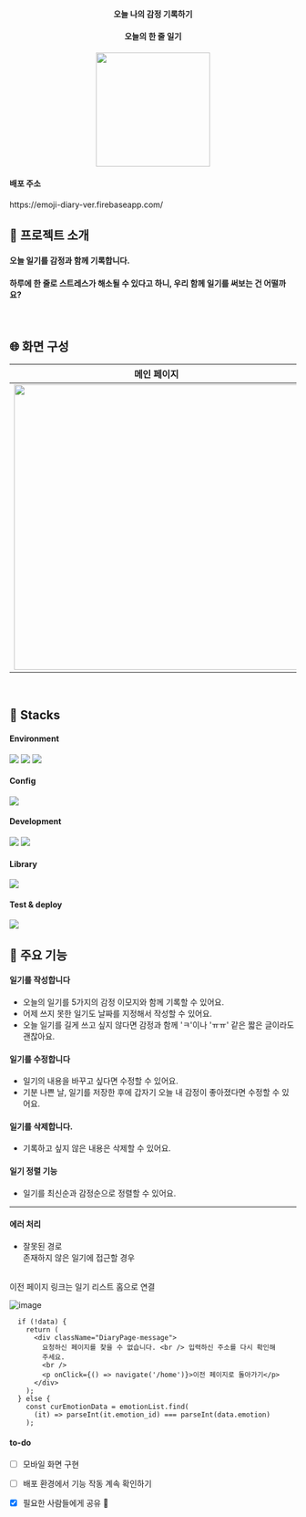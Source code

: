 <div align="center">

<h4>오늘 나의 감정 기록하기</h4> 
<h4>오늘의 한 줄 일기</h4>

<img src="https://github.com/yzinnie/My-Diary-Of-Emotions/assets/126447980/4ef91669-7652-48b6-ad09-7e5d4b2a5921.png" width="200" />
</div>

<h4>배포 주소</h4>
https://emoji-diary-ver.firebaseapp.com/

<br>

<h2> 🦄 프로젝트 소개</h2>
<h4>오늘 일기를 감정과 함께 기록합니다.</h4>
<h4>하루에 한 줄로 스트레스가 해소될 수 있다고 하니, 우리 함께 일기를 써보는 건 어떨까요?</h4>

<br>
<h2> 🌐 화면 구성</h2>

| 메인 페이지 | 작성 페이지 | 수정 페이지 |  읽기 페이지 |
| --- | --- | --- | --- |
| <img src="https://github.com/yzinnie/My-Diary-Of-Emotions/assets/126447980/7f4dac30-f7f9-4a30-8147-b719b6c909f2.png" width="500" /> | <img src="https://github.com/yzinnie/My-Diary-Of-Emotions/assets/126447980/841a4ed2-9d84-492b-9222-a8c0dc09f64b.png" width="500" /> |  <img src="https://github.com/yzinnie/My-Diary-Of-Emotions/assets/126447980/773fb9b5-614e-47e9-af25-d87462b7e0b0.png" width="500" /> |<img src="https://github.com/yzinnie/My-Diary-Of-Emotions/assets/126447980/865b7a44-ebe2-439a-9ef2-7237d9921cfa" width="500" /> |

<br>
<h2> 🐬 Stacks </h2>
 
 #### Environment
 <img src="https://img.shields.io/badge/visualstudiocode-007ACC?style=for-the-badge&logo=visualstudiocode&logoColor=white"> <img src="https://img.shields.io/badge/github-181717?style=for-the-badge&logo=github&logoColor=white"> <img src="https://img.shields.io/badge/git-F05032?style=for-the-badge&logo=git&logoColor=white">
 
 #### Config
 <img src="https://img.shields.io/badge/npm-CB3837?style=for-the-badge&logo=npm&logoColor=white">
 
#### Development
   <img src="https://img.shields.io/badge/javascript-F7DF1E?style=for-the-badge&logo=javascript&logoColor=black">  <img src="https://img.shields.io/badge/react-61DAFB?style=for-the-badge&logo=react&logoColor=black">  

####  Library
 <img src="https://img.shields.io/badge/reactrouter-CA4245?style=for-the-badge&logo=reactrouter&logoColor=white"> 
 
#### Test & deploy
   <img src="https://img.shields.io/badge/firebase-FFCA28?style=for-the-badge&logo=firebase&logoColor=black"> 
 
<br>
<h2> 🦾 주요 기능 </h2>

 #### 일기를 작성합니다
- 오늘의 일기를 5가지의 감정 이모지와 함께 기록할 수 있어요.
- 어제 쓰지 못한 일기도 날짜를 지정해서 작성할 수 있어요.
- 오늘 일기를 길게 쓰고 싶지 않다면 감정과 함께 'ㅋ'이나 'ㅠㅠ' 같은 짧은 글이라도 괜찮아요.

#### 일기를 수정합니다
- 일기의 내용을 바꾸고 싶다면 수정할 수 있어요.
- 기분 나쁜 날, 일기를 저장한 후에 갑자기 오늘 내 감정이 좋아졌다면 수정할 수 있어요.

#### 일기를 삭제합니다.
- 기록하고 싶지 않은 내용은 삭제할 수 있어요.

#### 일기 정렬 기능
- 일기를 최신순과 감정순으로 정렬할 수 있어요.
 
---
####  에러 처리 

- 잘못된 경로
  <br />
존재하지 않은 일기에 접근할 경우
<br/>
이전 페이지 링크는 일기 리스트 홈으로 연결
  <br />

![image](https://github.com/yzinnie/diary/assets/126447980/eda4107a-acd2-47d6-86a1-8891949ef3a1)

```
  if (!data) {
    return (
      <div className="DiaryPage-message">
        요청하신 페이지를 찾을 수 없습니다. <br /> 입력하신 주소를 다시 확인해
        주세요.
        <br />
        <p onClick={() => navigate('/home')}>이전 페이지로 돌아가기</p>
      </div>
    );
  } else {
    const curEmotionData = emotionList.find(
      (it) => parseInt(it.emotion_id) === parseInt(data.emotion)
    );

```
#### to-do
- [ ] 모바일 화면 구현
- [ ] 배포 환경에서 기능 작동 계속 확인하기
- [x] 필요한 사람들에게 공유 💌 


